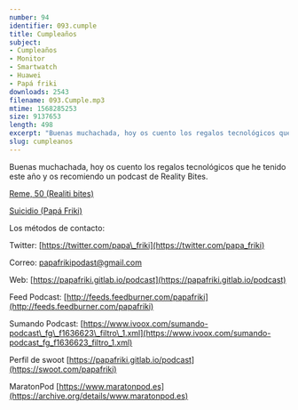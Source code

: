 ```yaml
---
number: 94
identifier: 093.cumple
title: Cumpleaños
subject:
- Cumpleaños
- Monitor
- Smartwatch
- Huawei
- Papá friki
downloads: 2543
filename: 093.Cumple.mp3
mtime: 1568285253
size: 9137653
length: 498
excerpt: "Buenas muchachada, hoy os cuento los regalos tecnológicos que he tenido este año y os recomiendo un podcast de Reality Bites.\n\n[Reme, 50 (Realiti bites)](https://anchor.fm/heyazorin/episodes/HEY-74--Reme--50-e4tb9j/a-amd4rl)  \n\n[Suicidio (Papá Friki)](https://papafriki.gitlab.io/podcast/suicidio/)\n\nLos métodos de contacto:  \n\nTwitter: [https://twitter.com/papa\\_friki](https://twitter.com/papa_friki)\n\nCorreo: [papafrikipodast@gmail.com](https://archive.org/details/papafrikipodast@gmail.com)\n\nWeb: [https://papafriki.gitlab.io/podcast](https://papafriki.gitlab.io/podcast)\n\nFeed Podcast: [http://feeds.feedburner.com/papafriki](http://feeds.feedburner.com/papafriki)\n\nSumando Podcast: [https://www.ivoox.com/sumando-podcast\\_fg\\_f1636623\\_filtro\\_1.xml](https://www.ivoox.com/sumando-podcast_fg_f1636623_filtro_1.xml)\n\nPerfil de swoot [https://papafriki.gitlab.io/podcast](https://swoot.com/papafriki)\n\nMaratonPod [https://www.maratonpod.es](https://archive.org/details/www.maratonpod.es)"
slug: cumpleanos
---
```

Buenas muchachada, hoy os cuento los regalos tecnológicos que he tenido este año y os recomiendo un podcast de Reality Bites.

[Reme, 50 (Realiti bites)](https://anchor.fm/heyazorin/episodes/HEY-74--Reme--50-e4tb9j/a-amd4rl)

[Suicidio (Papá Friki)](https://papafriki.gitlab.io/podcast/suicidio/)

Los métodos de contacto:

Twitter: [https://twitter.com/papa\_friki](https://twitter.com/papa_friki)

Correo: [papafrikipodast@gmail.com](https://archive.org/details/papafrikipodast@gmail.com)

Web: [https://papafriki.gitlab.io/podcast](https://papafriki.gitlab.io/podcast)

Feed Podcast: [http://feeds.feedburner.com/papafriki](http://feeds.feedburner.com/papafriki)

Sumando Podcast: [https://www.ivoox.com/sumando-podcast\_fg\_f1636623\_filtro\_1.xml](https://www.ivoox.com/sumando-podcast_fg_f1636623_filtro_1.xml)

Perfil de swoot [https://papafriki.gitlab.io/podcast](https://swoot.com/papafriki)

MaratonPod [https://www.maratonpod.es](https://archive.org/details/www.maratonpod.es)